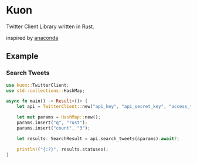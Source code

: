 # Kuon

Twitter Client Library written in Rust.

inspired by [anaconda](https://github.com/ChimeraCoder/anaconda)

## Example

### Search Tweets

```rust
use kuon::TwitterClient;
use std::collections::HashMap;

async fn main() -> Result<()> {
    let api = TwitterClient::new("api_key", "api_secret_key", "access_token", "access_token_secret").await?;

    let mut params = HashMap::new();
    params.insert("q", "rust");
    params.insert("count", "3");

    let results: SearchResult = api.search_tweets(&params).await?;

    println!("{:?}", results.statuses);
}
```